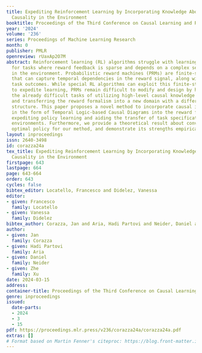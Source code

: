 ```yaml
---
title: Expediting Reinforcement Learning by Incorporating Knowledge About Temporal
  Causality in the Environment
booktitle: Proceedings of the Third Conference on Causal Learning and Reasoning
year: '2024'
volume: '236'
series: Proceedings of Machine Learning Research
month: 0
publisher: PMLR
openreview: rUaxAp2O7M
abstract: Reinforcement learning (RL) algorithms struggle with learning optimal policies
  for tasks where reward feedback is sparse and depends on a complex sequence of events
  in the environment. Probabilistic reward machines (PRMs) are finite-state formalisms
  that can capture temporal dependencies in the reward signal, along with nondeterministic
  task outcomes. While special RL algorithms can exploit this finite-state structure
  to expedite learning, PRMs remain difficult to modify and design by hand. This hinders
  the already difficult tasks of utilizing high-level causal knowledge about the environment,
  and transferring the reward formalism into a new domain with a different causal
  structure. This paper proposes a novel method to incorporate causal information
  in the form of Temporal Logic-based Causal Diagrams into the reward formalism, thereby
  expediting policy learning and aiding the transfer of task specifications to new
  environments. Furthermore, we provide a theoretical result about convergence to
  optimal policy for our method, and demonstrate its strengths empirically.
layout: inproceedings
issn: 2640-3498
id: corazza24a
tex_title: Expediting Reinforcement Learning by Incorporating Knowledge About Temporal
  Causality in the Environment
firstpage: 643
lastpage: 664
page: 643-664
order: 643
cycles: false
bibtex_editor: Locatello, Francesco and Didelez, Vanessa
editor:
- given: Francesco
  family: Locatello
- given: Vanessa
  family: Didelez
bibtex_author: Corazza, Jan and Aria, Hadi Partovi and Neider, Daniel and Xu, Zhe
author:
- given: Jan
  family: Corazza
- given: Hadi Partovi
  family: Aria
- given: Daniel
  family: Neider
- given: Zhe
  family: Xu
date: 2024-03-15
address:
container-title: Proceedings of the Third Conference on Causal Learning and Reasoning
genre: inproceedings
issued:
  date-parts:
  - 2024
  - 3
  - 15
pdf: https://proceedings.mlr.press/v236/corazza24a/corazza24a.pdf
extras: []
# Format based on Martin Fenner's citeproc: https://blog.front-matter.io/posts/citeproc-yaml-for-bibliographies/
---
```

